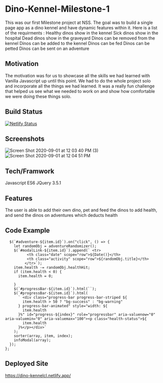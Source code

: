 # Dino-Kennel-Milestone-1
This was our first Milestone project at NSS. The goal was to build a single page app as a dino kennel and have dynamic features within it. Here is a list of the requirments :
    Healthy dinos show in the kennel
    Sick dinos show in the hospital
    Dead dinos show in the graveyard
    Dinos can be removed from the kennel
    Dinos can be added to the kennel
    Dinos can be fed
    Dinos can be petted
    Dinos can be sent on an adventure
    
## Motivation
The motivation was for us to showcase all the skills we had learned with Vanilla Javascript up until this point. We had to do the whole project solo and incorporate all the things we had learned. It was a really fun challenge that helped us see what we needed to work on and show how comfortable we were doing these things solo.

## Build Status

[![Netlify Status](https://api.netlify.com/api/v1/badges/4ad1b103-0814-468c-be7a-f63851641f63/deploy-status)](https://app.netlify.com/sites/dino-kennelcl/deploys)


## Screenshots
![Screen Shot 2020-09-01 at 12 03 40 PM (3)](https://user-images.githubusercontent.com/66916708/91884343-7f42ad80-ec4b-11ea-9bff-f6ac0c0f6b4c.png)
![Screen Shot 2020-09-01 at 12 04 51 PM](https://user-images.githubusercontent.com/66916708/91884382-8ff32380-ec4b-11ea-9357-20ea7e85c4ed.png)


## Tech/Framwork
Javascript ES6
JQuery 3.5.1

## Features
The user is able to add their own dino, pet and feed the dinos to add health, and send the dinos on adventures which deducts health

## Code Example 
``` const adventureButton = (array, index, item) => {
  $(`#adventure-${item.id}`).on("click", () => {
    let randomObj = adventureRandomizer();
    $(`#modalLink-${item.id}`).append(` <tr>
          <th class="date" scope="row">${Date()}</th>
          <th class="activity" scope="row">${randomObj.title}</th>
         </tr>`);
    item.health -= randomObj.healthHit;
    if (item.health < 0) {
      item.health = 0;
     
    }
    $(`#progressBar-${item.id}`).html(``);
    $(`#progressBar-${item.id}`).html(
      ` <div class="progress-bar progress-bar-striped ${
        item.health > 50 ? "bg-success" : "bg-warning"
      } progress-bar-animated" style="width: ${
        item.health
      }%" id="progress-${index}" role="progressbar" aria-valuenow="0" aria-valuemin="0" aria-valuemax="100"><p class="health-status">${
        item.health
      }%</p></div>`
    );
    sorter(array, item, index);
    infoModal(array);
  });
};
```
## Deployed Site
https://dino-kennelcl.netlify.app/


